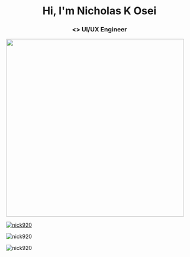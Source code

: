 <h1 align="center">Hi, I'm Nicholas K Osei</h1>
<h3 align="center"><> UI/UX Engineer </></h3>
<img src="https://cdn.dribbble.com/users/1162077/screenshots/3848914/programmer.gif" alt="" style="width: 30rem;">

<p align="left"> <a href="https://github.com/ryo-ma/github-profile-trophy"><img src="https://github-profile-trophy.vercel.app/?username=nick920" alt="nick920" /></a> </p>



<p><img align="center" src="https://github-readme-stats.vercel.app/api/top-langs?username=nick920&show_icons=true&locale=en&layout=compact" alt="nick920" /></p>

<p><img align="center" src="https://github-readme-streak-stats.herokuapp.com/?user=nick920&" alt="nick920" /></p>



